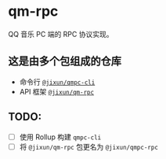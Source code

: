 # qm-rpc

QQ 音乐 PC 端的 RPC 协议实现。

## 这是由多个包组成的仓库

- 命令行 [`@jixun/qmpc-cli`](./packages/qmpc-cli/)
- API 框架 [`@jixun/qm-rpc`](./packages/qmpc-rpc/)

## TODO:

- [ ] 使用 Rollup 构建 `qmpc-cli`
- [ ] 将 `@jixun/qm-rpc` 包更名为 `@jixun/qmpc-rpc`
